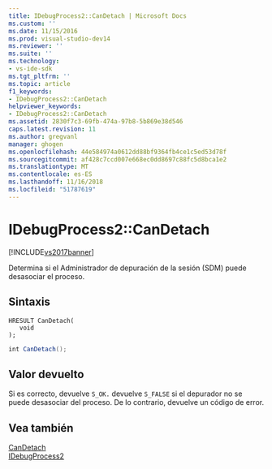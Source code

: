 ```yaml
---
title: IDebugProcess2::CanDetach | Microsoft Docs
ms.custom: ''
ms.date: 11/15/2016
ms.prod: visual-studio-dev14
ms.reviewer: ''
ms.suite: ''
ms.technology:
- vs-ide-sdk
ms.tgt_pltfrm: ''
ms.topic: article
f1_keywords:
- IDebugProcess2::CanDetach
helpviewer_keywords:
- IDebugProcess2::CanDetach
ms.assetid: 2830f7c3-69fb-474a-97b8-5b869e38d546
caps.latest.revision: 11
ms.author: gregvanl
manager: ghogen
ms.openlocfilehash: 44e584974a0612dd88bf9364fb4ce1c5ed53d78f
ms.sourcegitcommit: af428c7ccd007e668ec0dd8697c88fc5d8bca1e2
ms.translationtype: MT
ms.contentlocale: es-ES
ms.lasthandoff: 11/16/2018
ms.locfileid: "51787619"
---
```

# <a name="idebugprocess2candetach"></a>IDebugProcess2::CanDetach
[!INCLUDE[vs2017banner](../../../includes/vs2017banner.md)]

Determina si el Administrador de depuración de la sesión (SDM) puede desasociar el proceso.  
  
## <a name="syntax"></a>Sintaxis  
  
```cpp#  
HRESULT CanDetach(  
   void  
);  
```  
  
```csharp  
int CanDetach();  
```  
  
## <a name="return-value"></a>Valor devuelto  
 Si es correcto, devuelve `S_OK.` devuelve `S_FALSE` si el depurador no se puede desasociar del proceso. De lo contrario, devuelve un código de error.  
  
## <a name="see-also"></a>Vea también  
 [CanDetach](../../../extensibility/debugger/reference/idebugprogram2-candetach.md)   
 [IDebugProcess2](../../../extensibility/debugger/reference/idebugprocess2.md)


